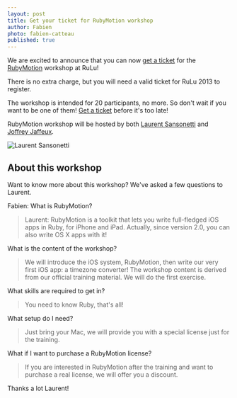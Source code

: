 ```yaml
---
layout: post
title: Get your ticket for RubyMotion workshop
author: Fabien
photo: fabien-catteau
published: true
---
```

We are excited to announce that you can now [get a ticket](https://tito.io/rulu/workshop-rubymotion-rulu-2013) for the [RubyMotion](http://www.rubymotion.com/) workshop at RuLu!

There is no extra charge, but you will need a valid ticket for RuLu 2013 to register.

The workshop is intended for 20 participants, no more. So don't wait if you want to be one of them! [Get a ticket](https://tito.io/rulu/workshop-rubymotion-rulu-2013) before it's too late!

RubyMotion workshop will be hosted by both [Laurent Sansonetti](https://twitter.com/lrz) and [Joffrey Jaffeux](https://twitter.com/joffreyjaffeux).

![Laurent Sansonetti](http://i1.ytimg.com/vi/8V6aO46mgpA/maxresdefault.jpg)

About this workshop
-------------------

Want to know more about this workshop? We've asked a few questions to Laurent.

Fabien: What is RubyMotion?

> Laurent: RubyMotion is a toolkit that lets you write full-fledged iOS apps in Ruby, for iPhone and iPad. Actually, since version 2.0, you can also write OS X apps with it!

What is the content of the workshop?

> We will introduce the iOS system, RubyMotion, then write our very first iOS app: a timezone converter! The workshop content is derived from our official training material. We will do the first exercise.

What skills are required to get in?

> You need to know Ruby, that's all!

What setup do I need?

> Just bring your Mac, we will provide you with a special license just for the training.

What if I want to purchase a RubyMotion license?

> If you are interested in RubyMotion after the training and want to purchase a real license, we will offer you a discount.

Thanks a lot Laurent!

